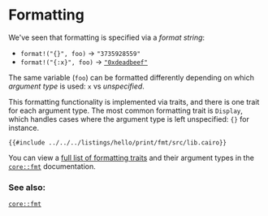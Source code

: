 # Formatting

We've seen that formatting is specified via a _format string_:

- `format!("{}", foo)` -> `"3735928559"`
- `format!("{:x}", foo)` -> [`"0xdeadbeef"`][deadbeef]

The same variable (`foo`) can be formatted differently depending on which
_argument type_ is used: `x` vs _unspecified_.

This formatting functionality is implemented via traits, and there is one trait
for each argument type. The most common formatting trait is `Display`, which
handles cases where the argument type is left unspecified: `{}` for instance.

```cairo,editable
{{#include ../../../listings/hello/print/fmt/src/lib.cairo}}
```

You can view a [full list of formatting traits][fmt_traits] and their argument
types in the [`core::fmt`][fmt] documentation.

### See also:

[`core::fmt`][fmt]

[deadbeef]: https://en.wikipedia.org/wiki/Deadbeef#Magic_debug_values
[fmt]: https://docs.swmansion.com/scarb/corelib/core-fmt.html
[fmt_traits]: https://docs.swmansion.com/scarb/corelib/core-fmt.html#formatting-traits
